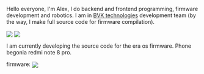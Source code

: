Hello everyone, I'm Alex, I do backend and frontend programming, firmware development and robotics. I am in [BVK technologies](https://bvksite.com/) development team (by the way, I make full source code for firmware compilation).

<img align="center" src="https://github-readme-stats.vercel.app/api/top-langs/?username=AlexanderBVKtex" /> <img align="center" src="https://github-readme-stats.vercel.app/api/?username=AlexanderBVKtex&show_icons=true&title_color=fff&icon_color=7d8471&text_color=9f9f9f&bg_color=30,e96443,904e95" />

I am currently developing the source code for the era os firmware. Phone begonia redmi note 8 pro.

firmware:
<img align="center" src="https://github-readme-stats.vercel.app/api/pin?username=AlexanderBVKtex&repo=begonia_firmware&title_color=fff&icon_color=f9f9f9&text_color=9f9f9f&bg_color=151515" />
